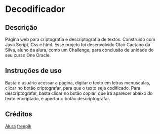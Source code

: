 # Decodificador

## Descrição
Página web para criptografia e descriptografia de textos.
Construido com Java Script, Css e html.
Esse projeto foi desenvolvido Otair Caetano da Silva, aluno da alura, como um Challenge, para conclusão de unidade do seu curso One Oracle.

## Instruções de uso
Basta o usuário acessar a página, digitar o texto em letras menusculas, clicar no botão criptografar, para que o texto seja codificado. Para descriptografar,
basta clicar no botão copiar, que irá aparecer abaixo do texto encriptado, e apertar o botão descriptografar.
## Créditos
[Alura](https://www.alura.com.br)
[freepik](https://br.freepik.com/fotos-vetores-gratis/backgrounds)



